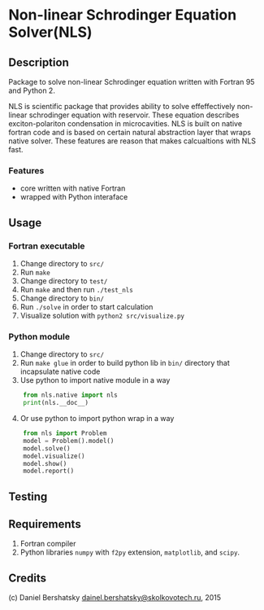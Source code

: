 # Non-linear Schrodinger Equation Solver(NLS)

## Description

Package to solve non-linear Schrodinger equation written with Fortran 95 and Python 2.

NLS is scientific package that provides ability to solve effeffectively non-linear schrodinger equation with reservoir. These equation describes exciton-polariton condensation in microcavities. NLS is built on native fortran code and is based on certain natural abstraction layer that wraps native solver. These features are reason that makes calcualtions with NLS fast.

### Features

- core written with native Fortran
- wrapped with Python interaface

## Usage

### Fortran executable

1. Change directory to `src/`
2. Run `make`
3. Change directory to `test/`
4. Run `make` and then run `./test_nls`
5. Change directory to `bin/`
6. Run `./solve` in order to start calculation
7. Visualize solution with `python2 src/visualize.py`

### Python module

1. Change directory to `src/`
2. Run `make glue` in order to build python lib in `bin/` directory that incapsulate native code
3. Use python to import native module in a way


```python
    from nls.native import nls
    print(nls.__doc__)
```

4. Or use python to import python wrap in a way

```python
    from nls import Problem
    model = Problem().model()
    model.solve()
    model.visualize()
    model.show()
    model.report()
```

## Testing

## Requirements

1. Fortran compiler
2. Python libraries `numpy` with `f2py` extension, `matplotlib`, and `scipy`.

## Credits 

(c) Daniel Bershatsky <dainel.bershatsky@skolkovotech.ru>, 2015


